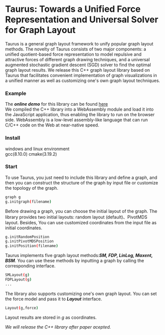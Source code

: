 <!-- # taurusgl.github.io -->
<!-- # taurusgl.github.io -->
Taurus: Towards a Unified Force Representation and Universal Solver for Graph Layout
====
Taurus is a general graph layout framework to unify popular graph layout methods. The novelty of Taurus consists of two major components: a unified quotient-based force representation to model repulsive and attractive forces of different graph drawing techniques, and a universal augmented stochastic gradient descent (SGD) solver to find the optimal graph layout results. We release this C++ graph layout library based on Taurus that facilitates convenient implementation of graph visualizations in a unified manner as well as customizing one's own graph layout techniques.

### Example
The ***online demo*** for this library can be found [here](https://taurusgl.github.io/)  
We compiled the C++ library into a WebAssembly module and load it into the JavaScript application, thus enabling the library to run on the browser side. WebAssembly is a low-level assembly-like language that can run C/C++ code on the Web at near-native speed.

### Install
windows and linux environment  
gcc(8.10.0) cmake(3.19.2)

<!-- ### Build
 -->
### Start
To use Taurus, you just need to include this library and define a graph, and then you can construct the structure of the graph by input file or customize the topology of the graph.
```bash
graph g
g.initgraph(filename)
```

Before drawing a graph, you can choose the initial layout of the graph. The library provides two initial layouts: random layout (default)、PivotMDS layout. Besides, You can use customized coordinates from the input file as initial coordinates.
```bash
g.initRandomPosition
g.initPivotMDSPosition
g.initPosition(filename)
```
Taurus implements five graph layout methods:***SM, FDP, LinLog, Maxent, BSM***. You can use these methods by inputting a graph by calling the corresponding interface.
```bash
SMLayout(g)
FDPLayout(g)
...
```
The library also supports customizing one's own graph layout. You can set the force model and pass it to ***Layout*** interface.
```bash
Layout(g,force)
```
Layout results are stored in *g* as coordinates.  

*We will release the C++ library after paper acepted.*



